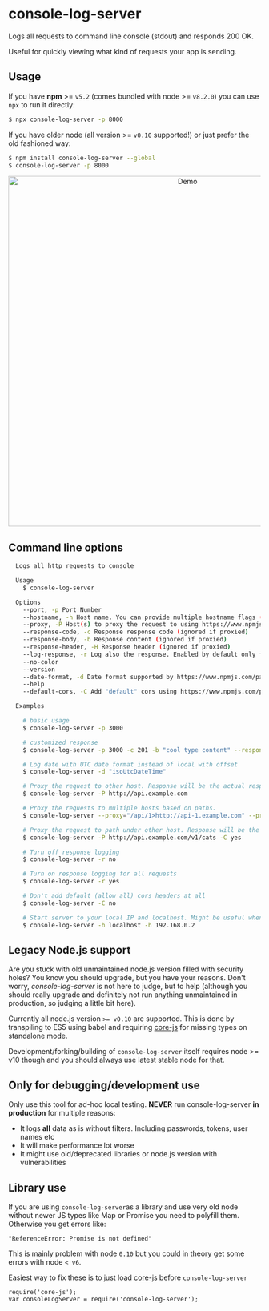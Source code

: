 # console-log-server

Logs all requests to command line console (stdout) and responds 200 OK.

Useful for quickly viewing what kind of requests your app is sending.

## Usage

If you have **npm** >= `v5.2` (comes bundled with node >= `v8.2.0`) you can use `npx` to run it directly:
```sh
$ npx console-log-server -p 8000
```

If you have older node (all version >= `v0.10` supported!) or just prefer the old fashioned way:

```sh
$ npm install console-log-server --global
$ console-log-server -p 8000
```

<p align="center">
  <img src="./resources/console-log-server-demo.gif" alt="Demo" width="700"/> 
</p>

## Command line options

```sh
  Logs all http requests to console

  Usage
    $ console-log-server

  Options
    --port, -p Port Number
    --hostname, -h Host name. You can provide multiple hostname flags (with optional matching port flags) to listen many hostnames. 
    --proxy, -P Host(s) to proxy the request to using https://www.npmjs.com/package/express-http-proxy. Syntax: [<path>>]<url>. You can provide different proxies for separate paths.
    --response-code, -c Response response code (ignored if proxied)
    --response-body, -b Response content (ignored if proxied)
    --response-header, -H Response header (ignored if proxied)
    --log-response, -r Log also the response. Enabled by default only for proxied requests. Logged response is fully read to a buffer which might change your api behaviour since response is not streamed directly to client, consider turning off if that is a problem.
    --no-color
    --version
    --date-format, -d Date format supported by https://www.npmjs.com/package/dateformat (default "yyyy-mm-dd'T'HH:MM:sso")
    --help
    --default-cors, -C Add "default" cors using https://www.npmjs.com/package/cors default values. By default only enabled for non-proxied responses. Turn on to enable also for proxy responses, turn off to disable completely.

  Examples

    # basic usage
    $ console-log-server -p 3000

    # customized response
    $ console-log-server -p 3000 -c 201 -b "cool type content" --response-header='Content-Type:application/cool' --response-header='key:value'

    # Log date with UTC date format instead of local with offset
    $ console-log-server -d "isoUtcDateTime"

    # Proxy the request to other host. Response will be the actual response from the proxy. 
    $ console-log-server -P http://api.example.com

    # Proxy the requests to multiple hosts based on paths.
    $ console-log-server --proxy="/api/1>http://api-1.example.com" --proxy="/api/2>http://api-2.example.com"

    # Proxy the request to path under other host. Response will be the actual response (with cors headers injected) from the proxy.
    $ console-log-server -P http://api.example.com/v1/cats -C yes

    # Turn off response logging
    $ console-log-server -r no

    # Turn on response logging for all requests
    $ console-log-server -r yes

    # Don't add default (allow all) cors headers at all
    $ console-log-server -C no

    # Start server to your local IP and localhost. Might be useful when debugging devices connected to your own machine. Ports can be given for each hostname with --port flag(s).
    $ console-log-server -h localhost -h 192.168.0.2 
```

## Legacy Node.js support

Are you stuck with old unmaintained node.js version filled with security holes? You know you should upgrade, but you have your reasons. Don't worry, _console-log-server_ is not here to judge, but to help (although you should really upgrade and definitely not run anything unmaintained in production, so judging a little bit here).

Currently all node.js version `>= v0.10` are supported. This is done by transpiling to ES5 using babel and requiring [core-js](https://www.npmjs.com/package/core-js) for missing types on standalone mode.

Development/forking/building of `console-log-server` itself requires node >= v10 though and you should always use latest stable node for that.
## Only for debugging/development use

Only use this tool for ad-hoc local testing. **NEVER** run console-log-server **in production** for multiple reasons:
* It logs **all** data as is without filters. Including passwords, tokens, user names etc
* It will make performance lot worse
* It might use old/deprecated libraries or node.js version with vulnerabilities

## Library use
If you are using `console-log-server`as a library and use very old node without newer JS types like Map or Promise you need to polyfill them. Otherwise you get errors like:

```
"ReferenceError: Promise is not defined"
```

This is mainly problem with node `0.10` but you could in theory get some errors with node `< v6`.

Easiest way to fix these is to just load  [core-js](https://www.npmjs.com/package/core-js) before `console-log-server`

```
require('core-js');
var consoleLogServer = require('console-log-server');
```